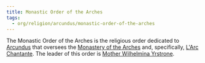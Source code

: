 ```yaml
---
title: Monastic Order of the Arches
tags:
  - org/religion/arcundus/monastic-order-of-the-arches
---
```

The Monastic Order of the Arches is the religious order dedicated to [Arcundus](../../../unique/deity/ancient/arcundus.md) that oversees the [Monastery of the Arches](../../../../place/landmark/complex/monastery-of-the-arches.md) and, specifically, [L'Arc Chantante](../../../../place/landmark/building/larc-chantante.md). The leader of this order is [Mother Wilhelmina Yrstrone](../../../unique/npc/faith/wounded-coast/yrstrone-wilhelmina.md).